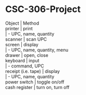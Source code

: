CSC-306-Project
===============
Object              | Method
<br>
printer             | print
<br>
                    | - UPC, name, quantity
<br>
scanner             | scan UPC
<br>
screen              | display
<br>
                    | - UPC, name, quantity, menu
<br>
drawer              | open, close
<br>
keyboard            | input
<br>
                    | - command, UPC
<br>
receipt (i.e. tape) | display
<br>
                    | - UPC, name, quantity
<br>
power switch        | toggle on/off
<br>
cash register       | turn on, turn off
